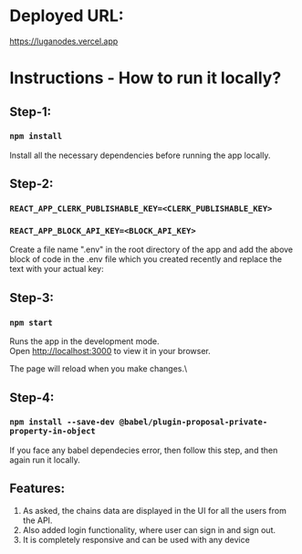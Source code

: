 # Deployed URL:
https://luganodes.vercel.app

# Instructions - How to run it locally?

## Step-1: 

### `npm install`

Install all the necessary dependencies before running the app locally.

## Step-2: 

### `REACT_APP_CLERK_PUBLISHABLE_KEY=<CLERK_PUBLISHABLE_KEY>`
### `REACT_APP_BLOCK_API_KEY=<BLOCK_API_KEY>`

Create a file name ".env" in the root directory of the app and add the above block of code in the .env file which you created recently and replace the text with your actual key:

## Step-3:

### `npm start`

Runs the app in the development mode.\
Open [http://localhost:3000](http://localhost:3000) to view it in your browser.

The page will reload when you make changes.\

## Step-4:

### `npm install --save-dev @babel/plugin-proposal-private-property-in-object`

If you face any babel dependecies error, then follow this step, and then again run it locally.

## Features:

1) As asked, the chains data are displayed in the UI for all the users from the API.
2) Also added login functionality, where user can sign in and sign out.
3) It is completely responsive and can be used with any device


